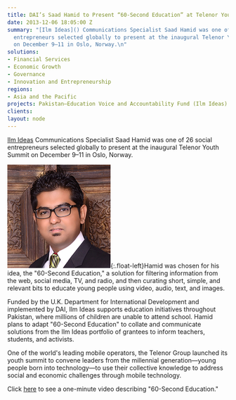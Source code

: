 ```yaml
---
title: DAI’s Saad Hamid to Present “60-Second Education” at Telenor Youth Summit
date: 2013-12-06 18:05:00 Z
summary: "[Ilm Ideas]() Communications Specialist Saad Hamid was one of 26 social
  entrepreneurs selected globally to present at the inaugural Telenor Youth Summit
  on December 9–11 in Oslo, Norway.\n"
solutions:
- Financial Services
- Economic Growth
- Governance
- Innovation and Entrepreneurship
regions:
- Asia and the Pacific
projects: Pakistan—Education Voice and Accountability Fund (Ilm Ideas)
clients: 
layout: node
---
```


[Ilm Ideas][1] Communications Specialist Saad Hamid was one of 26 social entrepreneurs selected globally to present at the inaugural Telenor Youth Summit on December 9–11 in Oslo, Norway.

![Hamid][2]{:.float-left}Hamid was chosen for his idea, the "60-Second Education," a solution for filtering information from the web, social media, TV, and radio, and then curating short, simple, and relevant bits to educate young people using video, audio, text, and images.

Funded by the U.K. Department for International Development and implemented by DAI, Ilm Ideas supports education initiatives throughout Pakistan, where millions of children are unable to attend school. Hamid plans to adapt "60-Second Education" to collate and communicate solutions from the Ilm Ideas portfolio of grantees to inform teachers, students, and activists.

One of the world's leading mobile operators, the Telenor Group launched its youth summit to convene leaders from the millennial generation—young people born into technology—to use their collective knowledge to address social and economic challenges through mobile technology.

Click [here][3] to see a one-minute video describing "60-Second Education."

[1]: /our-work/projects/pakistan-education-voice-and-accountability-fund
[2]: /assets/images/news/SaadHamid.jpg
[3]: http://vimeo.com/78506799
